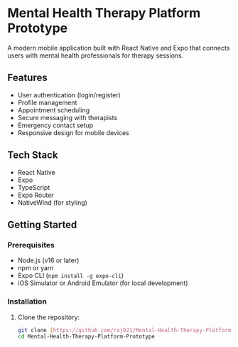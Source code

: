 
# Mental Health Therapy Platform Prototype

A modern mobile application built with React Native and Expo that connects users with mental health professionals for therapy sessions.

## Features

- User authentication (login/register)
- Profile management
- Appointment scheduling
- Secure messaging with therapists
- Emergency contact setup
- Responsive design for mobile devices

## Tech Stack

- React Native
- Expo
- TypeScript
- Expo Router
- NativeWind (for styling)

## Getting Started

### Prerequisites

- Node.js (v16 or later)
- npm or yarn
- Expo CLI (`npm install -g expo-cli`)
- iOS Simulator or Android Emulator (for local development)

### Installation

1. Clone the repository:
   ```bash
   git clone [https://github.com/raj921/Mental-Health-Therapy-Platform-Prototype.git](https://github.com/raj921/Mental-Health-Therapy-Platform-Prototype.git)
   cd Mental-Health-Therapy-Platform-Prototype
